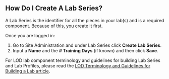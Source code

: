 ## How Do I Create A Lab Series?

A Lab Series is the identifier for all the pieces in your lab(s) and is a required component. Because of this, you create it first.

Once you are logged in: 
1. Go to Site Administration and under Lab Series click **Create Lab Series**. 
1. Input a **Name** and the **# Training Days** (if known) and then click **Save**.

For LOD lab component terminology and guidelines for building Lab Series and Lab Profiles, please read the [LOD Terminology and Guidelines for Building a Lab article](lod-terminology-and-guidelines-for-building-a-lab.md).